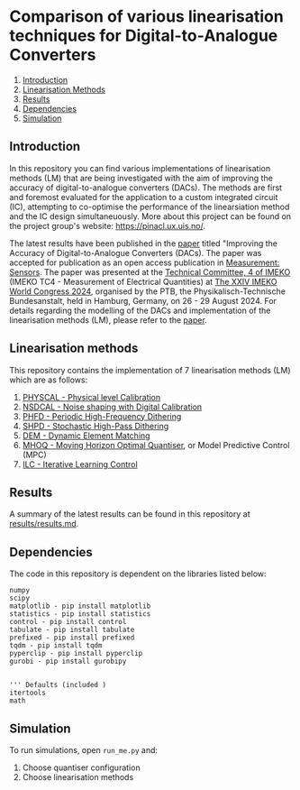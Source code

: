 # Comparison of various linearisation techniques for Digital-to-Analogue Converters 

1. [Introduction](#introduction)
2. [Linearisation Methods](#linearisation-methods)
3. [Results](#results)
4. [Dependencies](#dependencies)
5. [Simulation](#simulation)

## Introduction
In this repository you can find various implementations of linearisation methods (LM) that are being investigated with the aim of improving the accuracy of digital-to-analogue converters (DACs). The methods are first and foremost evaluated for the application to a custom integrated circuit (IC), attempting to co-optimise the performance of the linearsiation method and the IC design simultaneuously. More about this project can be found on the project group's website: https://pinacl.ux.uis.no/.

The latest results have been published in the [paper](publications/Methods_for_Improving_the_Accuracy_of_Digital_to_Analog_Converters.pdf) titled "Improving the Accuracy of Digital-to-Analogue Converters (DACs). The paper was accepted for publication as an open access publication in [Measurement: Sensors](https://www.sciencedirect.com/journal/measurement-sensors). The paper was presented at the [Technical Committee, 4 of IMEKO](https://www.imeko.org/index.php/tc4-homepage) (IMEKO TC4 - Measurement of Electrical Quantities) at [The XXIV IMEKO World Congress 2024](https://www.imeko2024.org/home), organised by the PTB, the Physikalisch-Technische Bundesanstalt, held in Hamburg, Germany, on 26 - 29 August 2024. For details regarding the modelling of the DACs and implementation of the linearisation methods (LM), please refer to the [paper](publications/Methods_for_Improving_the_Accuracy_of_Digital_to_Analog_Converters.pdf).

## Linearisation methods 
This repository contains the implementation of 7 linearisation methods (LM) which are as follows:
1. [PHYSCAL - Physical level Calibration](https://pubs.aip.org/aip/rsi/article-abstract/36/7/1062/462480/Double-Precision-Bidirectional-Self-Calibrating?redirectedFrom=fulltext)
2. [NSDCAL - Noise shaping with Digital Calibration](https://ieeexplore.ieee.org/document/100434)
3. [PHFD - Periodic High-Frequency Dithering](https://ieeexplore.ieee.org/document/823976)
4. [SHPD - Stochastic High-Pass Dithering](https://link.springer.com/article/10.1023/A:1008850101197)
5. [DEM - Dynamic Element Matching](https://ieeexplore.ieee.org/document/5420027)
6. [MHOQ - Moving Horizon Optimal Quantiser](https://www.sciencedirect.com/science/article/pii/S2405896324013946), or Model Predictive Control (MPC)
7. [ILC - Iterative Learning Control](https://ieeexplore.ieee.org/abstract/document/10252330)

## Results
A summary of the latest results can be found in this repository at [results/results.md](results/results.md).

## Dependencies
The code in this repository is dependent on the libraries listed below:
``` External
numpy
scipy
matplotlib - pip install matplotlib
statistics - pip install statistics
control - pip install control
tabulate - pip install tabulate
prefixed - pip install prefixed
tqdm - pip install tqdm
pyperclip - pip install pyperclip
gurobi - pip install gurobipy


''' Defaults (included )
itertools
math    
```

## Simulation
To run simulations, open ```run_me.py``` and:
1. Choose quantiser configuration
2. Choose linearisation methods
